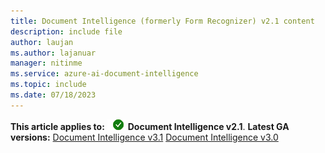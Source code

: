 ```yaml
---
title: Document Intelligence (formerly Form Recognizer) v2.1 content
description: include file
author: laujan
ms.author: lajanuar
manager: nitinme
ms.service: azure-ai-document-intelligence
ms.topic: include
ms.date: 07/18/2023
---
```


**This article applies to:** ![Document Intelligence v2.1 checkmark](../media/yes-icon.png) **Document Intelligence v2.1**. **Latest GA versions:** [Document Intelligence v3.1](?view=doc-intel-3.1.0&preserve-view=true) [Document Intelligence v3.0](?view=doc-intel-3.0.0&preserve-view=true)
